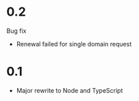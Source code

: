 # 0.2

Bug fix

- Renewal failed for single domain request

# 0.1

- Major rewrite to Node and TypeScript
